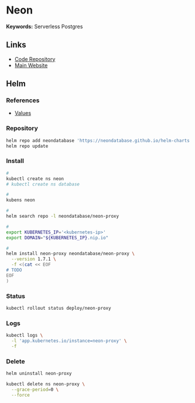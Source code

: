 # Neon

**Keywords:** Serverless Postgres

## Links

- [Code Repository](https://github.com/neondatabase/neon)
- [Main Website](https://neon.tech)

<!--
https://github.com/neondatabase/preview-branches-with-vercel
-->

## Helm

### References

- [Values](https://github.com/neondatabase/helm-charts/tree/main/charts/neon-proxy#values)

<!--
https://github.com/neondatabase/helm-charts/tree/main/charts/neon-pg-sni-router
https://github.com/neondatabase/helm-charts/tree/main/charts/neon-storage-broker
-->

### Repository

```sh
helm repo add neondatabase 'https://neondatabase.github.io/helm-charts'
helm repo update
```

### Install

```sh
#
kubectl create ns neon
# kubectl create ns database

#
kubens neon

#
helm search repo -l neondatabase/neon-proxy

#
export KUBERNETES_IP='<kubernetes-ip>'
export DOMAIN="${KUBERNETES_IP}.nip.io"

#
helm install neon-proxy neondatabase/neon-proxy \
  --version 1.7.1 \
  -f <(cat << EOF
# TODO
EOF
)
```

<!--
kubectl port-forward \
  --address 0.0.0.0 \
  svc/monitoring-neon-proxy \
  8080:80
-->

### Status

```sh
kubectl rollout status deploy/neon-proxy
```

### Logs

```sh
kubectl logs \
  -l 'app.kubernetes.io/instance=neon-proxy' \
  -f
```

### Delete

```sh
helm uninstall neon-proxy

kubectl delete ns neon-proxy \
  --grace-period=0 \
  --force
```
